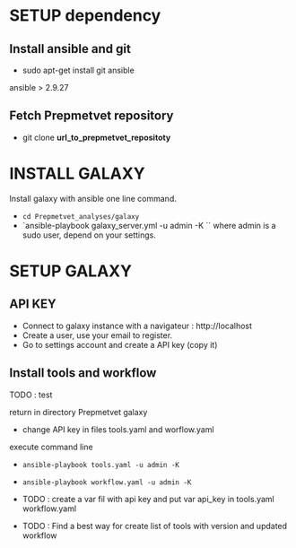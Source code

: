 # SETUP dependency

## Install ansible and git

* sudo apt-get install git ansible

 ansible > 2.9.27 

## Fetch Prepmetvet repository

* git clone **url_to_prepmetvet_repositoty**

# INSTALL GALAXY
Install galaxy with ansible one line command.

* `cd Prepmetvet_analyses/galaxy`
* `ansible-playbook galaxy_server.yml -u admin -K `` where admin is a sudo user, depend on your settings.


# SETUP GALAXY

## API KEY 
* Connect to  galaxy instance with a navigateur : http://localhost
* Create a user, use your email to register.
* Go to settings account and create a API key (copy it)

## Install tools and workflow


TODO :  test
       
return in directory Prepmetvet galaxy
* change API key in files tools.yaml and worflow.yaml

execute command line

* ``ansible-playbook tools.yaml -u admin -K `` 
* ``ansible-playbook workflow.yaml -u admin -K `` 


* TODO : create a var fil with api key and put var api_key in tools.yaml workflow.yaml


* TODO : Find a best way for create list of tools with version and updated workflow

